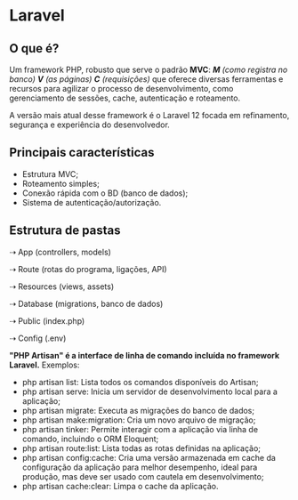 # Laravel

## O que é?

Um framework PHP, robusto que serve o padrão **MVC**:
***M** (como registra no banco) **V** (as páginas) **C** (requisições)* que oferece diversas ferramentas e recursos para agilizar o processo de desenvolvimento, como gerenciamento de sessões, cache, autenticação e roteamento. 

A versão mais atual desse framework é o Laravel 12 focada em refinamento, segurança e experiência do desenvolvedor.

## Principais características

* Estrutura MVC;
* Roteamento simples;
* Conexão rápida com o BD (banco de dados);
* Sistema de autenticação/autorização.

## Estrutura de pastas

⇢ App (controllers, models)

⇢ Route (rotas do programa, ligações, API)

⇢ Resources (views, assets)

⇢ Database (migrations, banco de dados)

⇢ Public (index.php)

⇢ Config (.env)

**"PHP Artisan" é a interface de linha de comando incluída no framework Laravel.**
Exemplos:

* php artisan list: Lista todos os comandos disponíveis do Artisan;
* php artisan serve: Inicia um servidor de desenvolvimento local para a aplicação; 
* php artisan migrate: Executa as migrações do banco de dados;
* php artisan make:migration: Cria um novo arquivo de migração; 
* php artisan tinker: Permite interagir com a aplicação via linha de comando, incluindo o ORM Eloquent; 
* php artisan route:list: Lista todas as rotas definidas na aplicação;
* php artisan config:cache: Cria uma versão armazenada em cache da configuração da aplicação para melhor desempenho, ideal para produção, mas deve ser usado com cautela em desenvolvimento; 
* php artisan cache:clear: Limpa o cache da aplicação. 
